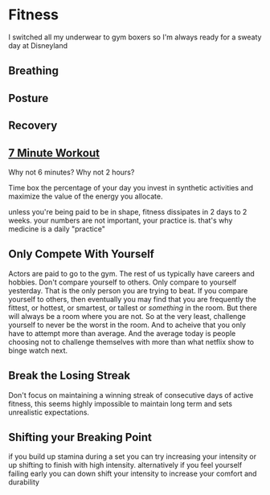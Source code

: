 # Fitness

I switched all my underwear to gym boxers so I'm always ready for a sweaty day at Disneyland

## Breathing 

## Posture

## Recovery

## [7 Minute Workout](https://youtube.com/playlist?list=PLZU1qiysdorZQe4T7ERd1xWkHB64H_wtd&si=TCKW2sNnBm0Spc7f)
Why not 6 minutes? Why not 2 hours?

Time box the percentage of your day you invest in synthetic activities and maximize the value of the energy you allocate.

unless you're being paid to be in shape, fitness dissipates in 2 days to 2 weeks. your numbers are not important, your practice is. that's why medicine is a daily "practice"

## Only Compete With Yourself
Actors are paid to go to the gym. The rest of us typically have careers and hobbies. Don't compare yourself to others. Only compare to yourself yesterday. That is the only person you are trying to beat. If you compare yourself to others, then eventually you may find that you are frequently the fittest, or hottest, or smartest, or tallest or _something_ in the room. But there will always be a room where you are not. So at the very least, challenge yourself to never be the worst in the room. And to acheive that you only have to attempt more than average. And the average today is people choosing not to challenge themselves with more than what netflix show to binge watch next.

## Break the Losing Streak
Don't focus on maintaining a winning streak of consecutive days of active fitness, this seems highly impossible to maintain long term and sets unrealistic expectations.

## Shifting your Breaking Point
if you build up stamina during a set you can try increasing your intensity or up shifting to finish with high intensity. alternatively if you feel yourself failing early you can down shift your intensity to increase your comfort and durability
